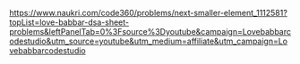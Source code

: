 https://www.naukri.com/code360/problems/next-smaller-element_1112581?topList=love-babbar-dsa-sheet-problems&leftPanelTab=0%3Fsource%3Dyoutube&campaign=Lovebabbarcodestudio&utm_source=youtube&utm_medium=affiliate&utm_campaign=Lovebabbarcodestudio 